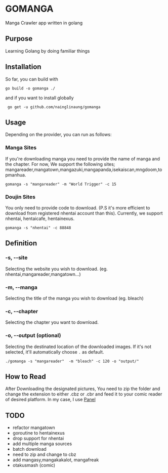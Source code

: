 # GOMANGA #


Manga Crawler app written in golang


## Purpose ##

Learning Golang by doing familiar things 


## Installation ##

So far, you can build with  

``` go build -o gomanga ./ ```

and if you want to install globally 

``` go get -u github.com/nainglinaung/gomanga```


## Usage ##

Depending on the provider, you can run as follows:

### Manga Sites ###

If you're downloading manga you need to provide the name of manga and the chapter. For now, We support the following sites;
mangareader,mangatown,mangazuki,mangapanda,isekaiscan,mngdoom,topmanhua. 

```gomanga -s "mangareader" -m "World Trigger" -c 15```

### Doujin Sites ###

You only need to provide code to download. (P.S it's more efficient to download from registered nhentai account than this).
Currently, we support nhentai, hentaicafe, hentainexus.

```gomanga -s "nhentai" -c 88848 ```


## Definition ##

### -s, --site ###

Selecting the website you wish to download. (eg. nhentai,mangareader,mangatown...)

### -m, --manga ##

Selecting the title of the manga you wish to download (eg. bleach)

### -c, --chapter ###

Selecting the chapter you want to download.

### -o, --output (optional) ###

Selecting the destinated location of the downloaded images. If it's not selected, it'll automatically choose `.` as default.

``` ./gomanga -s "mangareader"  -m "bleach" -c 120 -o "output/" ```


## How to Read ##

After Downloading the designated pictures, You need to zip the folder and change the extension to either .cbz or .cbr and feed it to your comic reader of desired platform. In my case, I use [Panel](https://apps.apple.com/us/app/panels-comic-reader/id1236567663)



## TODO ##

- refactor mangatown
- goroutine to hentainexus 
- drop support for nhentai
- add multiple manga sources 
- batch download 
- need to zip and change to cbz 
- add mangasy,mangakakalot, mangafreak
- otakusmash (comic)

